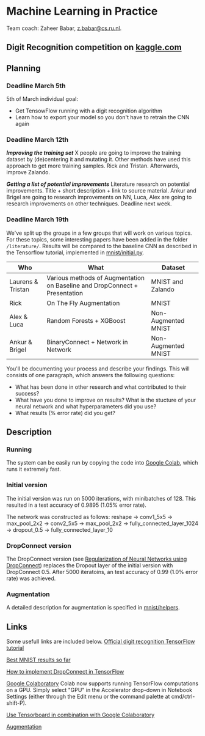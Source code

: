 # Machine Learning in Practice

Team coach: Zaheer Babar, [z.babar@cs.ru.nl](z.babar@cs.ru.nl).


## Digit Recognition competition on [kaggle.com](https://kaggle.com/)

## Planning
### Deadline March 5th
5th of March individual goal:
* Get TensowFlow running with a digit recognition algorithm
* Learn how to export your model so you don't have to retrain the CNN again

### Deadline March 12th
***Improving the training set*** X people are going to improve the training dataset by (de)centering it and mutating it. Other methods have used this approach to get more training samples. Rick and Tristan. Afterwards, improve Zalando.

***Getting a list of potential improvements*** Literature research on potential improvements. Title + short description + link to source material. Ankur and Brigel are going to research improvements on NN, Luca, Alex are going to research improvements on other techniques. Deadline next week.

### Deadline March 19th
We've split up the groups in a few groups that will work on various topics. For these topics, some interesting papers have been added in the folder `/literature/`. Results will be compared to the baseline CNN as described in the Tensorflow tutorial, implemented in [mnist/initial.py](mnist/initial.py).

| Who               	| What                                                                       	| Dataset             	|
|-------------------	|----------------------------------------------------------------------------	|---------------------	|
| Laurens & Tristan 	| Various methods of Augmentation on Baseline and DropConnect + Presentation 	| MNIST and Zalando   	|
| Rick              	| On The Fly Augmentation                                                    	| MNIST               	|
| Alex & Luca       	| Random Forests + XGBoost                                                   	| Non-Augmented MNIST 	|
| Ankur & Brigel    	| BinaryConnect + Network in Network                                         	| Non-Augmented MNIST 	|

You'll be documenting your process and describe your findings. This will consists of one paragraph, which answers the following questions:
* What has been done in other research and what contributed to their success?
* What have you done to improve on results? What is the stucture of your neural network and what hyperparameters did you use?
* What results (% error rate) did you get?

## Description
### Running
The system can be easily run by copying the code into [Google Colab](colab.research.google.com), which runs it extremely fast.

### Initial version
The initial version was run on 5000 iterations, with minibatches of 128. This resulted in a test accuracy of 0.9895 (1.05% error rate).

The network was constructed as follows:
reshape -> conv1_5x5 -> max_pool_2x2 -> conv2_5x5 -> max_pool_2x2 -> fully_connected_layer_1024 -> dropout_0.5 -> fully_connected_layer_10

### DropConnect version
The DropConnect version (see [Regularization of Neural Networks using DropConnect](https://cs.nyu.edu/~wanli/dropc/)) replaces the Dropout layer of the initial version with DropConnect 0.5. After 5000 iteratoins, an test accuracy of 0.99 (1.0% error rate) was achieved.

### Augmentation
A detailed description for augmentation is specified in [mnist/helpers](mnist/helpers).

## Links
Some usefull links are included below.
[Official digit recognition TensorFlow tutorial](https://www.tensorflow.org/tutorials/layers)

[Best MNIST results so far](http://rodrigob.github.io/are_we_there_yet/build/classification_datasets_results.html#4d4e495354)

[How to implement DropConnect in TensorFlow](https://nickcdryan.wordpress.com/2017/06/13/dropconnect-implementation-in-python-and-tensorflow/)

[Google Colaboratory](https://colab.research.google.com/notebooks/welcome.ipynb)
Colab now supports running TensorFlow computations on a GPU. Simply select "GPU" in the Accelerator drop-down in Notebook Settings (either through the Edit menu or the command palette at cmd/ctrl-shift-P).

[Use Tensorboard in combination with Google Colaboratory](https://stackoverflow.com/questions/47818822/can-i-use-tensorboard-with-google-colab)

[Augmentation](http://imgaug.readthedocs.io/en/latest/source/augmenters.html)

